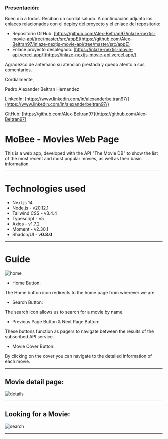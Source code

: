 ### Presentación:

Buen día a todos. Reciban un cordial saludo. A continuación adjunto los enlaces relacionados con el deploy del proyecto y el enlace del repositorio:

- Repositorio GitHub: [https://github.com/Alex-Beltran97/inlaze-nextjs-movie-api/tree/master/src/appE](https://github.com/Alex-Beltran97/inlaze-nextjs-movie-api/tree/master/src/appE)
- Enlace proyecto desplegado: [https://inlaze-nextjs-movie-api.vercel.app/](https://inlaze-nextjs-movie-api.vercel.app/)

Agradezco de antemano su atención prestada y quedo atento a sus comentarios.

Cordialmente, 

Pedro Alexander Beltran Hernandez

LinkedIn: [https://www.linkedin.com/in/alexanderbeltran97/](https://www.linkedin.com/in/alexanderbeltran97/)

GitHub: [https://github.com/Alex-Beltran97](https://github.com/Alex-Beltran97)


# MoBee - Movies Web Page

This is a web app, developed with the API "The Movie DB" to show the list of the most recent and most popular movies, as well as their basic information.

---

# Technologies used

- Next.js 14
- Node.js - v20.12.1
- Tailwind CSS - v3.4.4
- Typescript - v5
- Axios - v1.7.2
- Moment - v2.30.1
- Shadcn/UI - v**0.8.0**

---

# Guide

![home](https://res.cloudinary.com/duzyd4ju7/image/upload/v1720470935/Untitled_vriugh.png)

- Home Button:

The Home button icon redirects to the home page from wherever we are.

- Search Button:

The search icon allows us to search for a movie by name.

- Previous Page Button & Next Page Button:

These buttons function as pagers to navigate between the results of the subscribed API service.

- Movie Cover Button:

By clicking on the cover you can navigate to the detailed information of each movie.

---

## Movie detail page:

![details](https://res.cloudinary.com/duzyd4ju7/image/upload/v1720471039/Untitled_1_lvzsit.png)

---

## Looking for a Movie:

![search](https://res.cloudinary.com/duzyd4ju7/image/upload/v1720471039/Untitled1_qhgyww.png)

---
